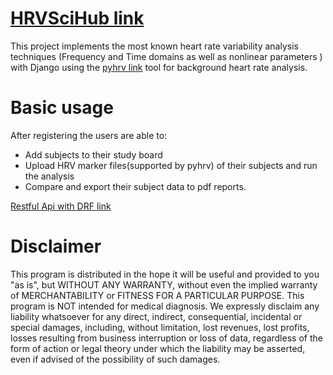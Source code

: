 # [HRVSciHub link](https://hrvscihub.herokuapp.com)

This project implements the most known heart rate variability analysis techniques (Frequency and Time domains as well as nonlinear parameters ) with Django using the [pyhrv link](https://github.com/PGomes92/pyhrv/blob/master/README.md) tool for background heart rate analysis.

# Basic usage

After registering the users are able to:

- Add subjects to their study board
- Upload HRV marker files(supported by pyhrv) of their subjects and run the analysis
- Compare and export their subject data to pdf reports.

[Restful Api with DRF link](https://hrvscihub.herokuapp.com/api)

# Disclaimer

This program is distributed in the hope it will be useful and provided to you "as is", but WITHOUT ANY WARRANTY, without even the implied warranty of MERCHANTABILITY or FITNESS FOR A PARTICULAR PURPOSE. This program is NOT intended for medical diagnosis. We expressly disclaim any liability whatsoever for any direct, indirect, consequential, incidental or special damages, including, without limitation, lost revenues, lost profits, losses resulting from business interruption or loss of data, regardless of the form of action or legal theory under which the liability may be asserted, even if advised of the possibility of such damages.

